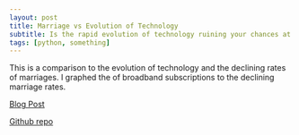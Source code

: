 ```yaml
---
layout: post
title: Marriage vs Evolution of Technology
subtitle: Is the rapid evolution of technology ruining your chances at love?
tags: [python, something]
---
```

This is a comparison to the evolution of technology and the declining rates of marriages. I graphed the of broadband subscriptions to the declining marriage rates. 

[Blog Post](https://medium.com/@jordanhensiek3d/marriage-vs-technology-6dd81be9aaba?sk=89786b625fcaaef465322737f4a16a29)

[Github repo](https://github.com/FancyFun/FancyFun/blob/master/PROJECT.ipynb)
